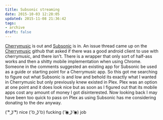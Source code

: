 ```yaml
---
title: Subsonic streaming
date: 2015-10-03 12:28:05
updated: 2015-11-08 21:36:42
tags:
- archive
draft: false
---
```


[Cherrymusic](http://cherry.sqweeb.net) is out and [Subsonic](http://subsonic.sqweeb.net) is in. An issue thread came up on the [Cherrymusic](https://github.com/devsnd/cherrymusic) github that asked if there was a good android client to use with cherrymusic, and there isn't. There is a wrapper that only sort of half-ass works and then a shitty mobile implementation when using Chrome. Someone in the comments suggested an existing app for Subsonic be used as a guide or starting point for a Cherrymusic app. So this got me searching to figure out what Subsonic is and low and behold its exactly what I wanted in Cherrymusic but only previously knew existed in Plex. Plex was an option at one point and it does look nice but as soon as I figured out that its mobile apps cost any amount of money I got disinterested. Now looking back I may have been too quick to pass on Plex as using Subsonic has me considering donating to the dev anyway.


( ͡° ͜ʖ ͡°) nice ( ͡⊙ ͜ʖ ͡⊙) fucking ( ͡◉ ͜ʖ ͡◉) job